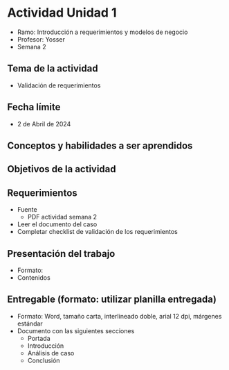 # Actividad Unidad 1
* Ramo: Introducción a requerimientos y modelos de negocio
* Profesor: Yosser
* Semana 2

## Tema de la actividad
* Validación de requerimientos

## Fecha límite
* 2 de Abril de 2024

## Conceptos y habilidades a ser aprendidos


## Objetivos de la actividad


## Requerimientos
* Fuente
  * PDF actividad semana 2
* Leer el documento del caso
* Completar checklist de validación de los requerimientos

## Presentación del trabajo
* Formato:
* Contenidos

## Entregable (formato: utilizar planilla entregada)
* Formato: Word, tamaño carta, interlineado doble, arial 12 dpi, márgenes estándar
* Documento con las siguientes secciones
  * Portada
  * Introducción
  * Análisis de caso
  * Conclusión
